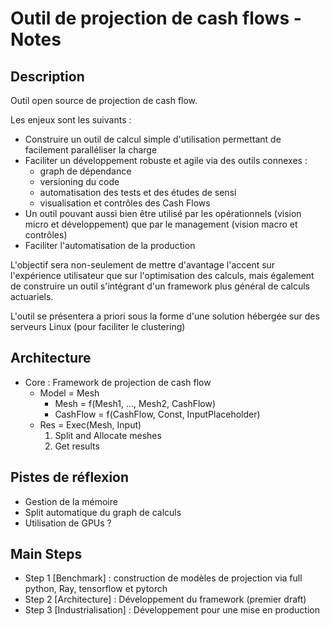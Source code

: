 # Outil de projection de cash flows - Notes

## Description

Outil open source de projection de cash flow. 

Les enjeux sont les suivants :
- Construire un outil de calcul simple d'utilisation permettant de facilement paralléliser la charge
- Faciliter un développement robuste et agile via des outils connexes :
    - graph de dépendance
    - versioning du code
    - automatisation des tests et des études de sensi
    - visualisation et contrôles des Cash Flows
- Un outil pouvant aussi bien être utilisé par les opérationnels (vision micro et développement) que par le management (vision macro et contrôles)
- Faciliter l'automatisation de la production

L'objectif sera non-seulement de mettre d'avantage l'accent sur l'expérience utilisateur que sur l'optimisation des calculs, mais également de construire un outil s'intégrant d'un framework plus général de calculs actuariels.

L'outil se présentera a priori sous la forme d'une solution hébergée sur des serveurs Linux (pour faciliter le clustering)


## Architecture

- Core : Framework de projection de cash flow
    - Model = Mesh
        - Mesh = f(Mesh1, ..., Mesh2, CashFlow)
        - CashFlow = f(CashFlow, Const, InputPlaceholder)
    - Res = Exec(Mesh, Input)
        1. Split and Allocate meshes
        2. Get results
    

## Pistes de réflexion
- Gestion de la mémoire
- Split automatique du graph de calculs
- Utilisation de GPUs ?

## Main Steps
- Step 1 [Benchmark] : construction de modèles de projection via full python, Ray, tensorflow et pytorch
- Step 2 [Architecture] : Développement du framework (premier draft)
- Step 3 [Industrialisation] : Développement pour une mise en production